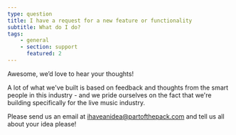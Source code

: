 ```yaml
---
type: question
title: I have a request for a new feature or functionality
subtitle: What do I do?
tags:
    - general
    - section: support
      featured: 2
---
```


Awesome, we’d love to hear your thoughts!

A lot of what we've built is based on feedback and thoughts from the smart people in this industry - and we pride ourselves on the fact that we're building specifically for the live music industry.

Please send us an email at <ihaveanidea@partofthepack.com> and tell us all about your idea please!
